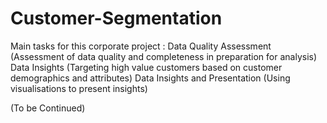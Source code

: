 # Customer-Segmentation
Main tasks for this corporate project :  Data Quality Assessment (Assessment of data quality and completeness in preparation for analysis) Data Insights (Targeting high value customers based on customer demographics and attributes) Data Insights and Presentation (Using visualisations to present insights)

(To be Continued)
